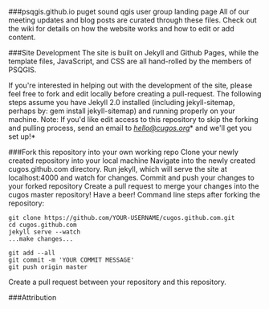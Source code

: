 ###psqgis.github.io
puget sound qgis user group landing page
All of our meeting updates and blog posts are curated through these files. Check out the wiki for details on how the website works and how to edit or add content.

###Site Development
The site is built on Jekyll and Github Pages, while the template files, JavaScript, and CSS are all hand-rolled by the members of PSQGIS.

If you're interested in helping out with the development of the site, please feel free to fork and edit locally before creating a pull-request. The following steps assume you have Jekyll 2.0 installed (including jekyll-sitemap, perhaps by: gem install jekyll-sitemap) and running properly on your machine. Note: If you'd like edit access to this repository to skip the forking and pulling process, send an email to *hello@cugos.org** and we'll get you set up!*

###Fork this repository into your own working repo
Clone your newly created repository into your local machine
Navigate into the newly created cugos.github.com directory.
Run jekyll, which will serve the site at localhost:4000 and watch for changes.
Commit and push your changes to your forked repository
Create a pull request to merge your changes into the cugos master repository!
Have a beer!
Command line steps after forking the repository:
```
git clone https://github.com/YOUR-USERNAME/cugos.github.com.git
cd cugos.github.com
jekyll serve --watch
...make changes...

git add --all
git commit -m 'YOUR COMMIT MESSAGE'
git push origin master
```
Create a pull request between your repository and this repository.

###Attribution

